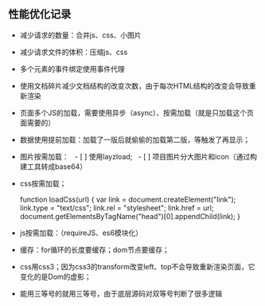 ## 性能优化记录
* 减少请求的数量：合并js、css、小图片
* 减少请求文件的体积：压缩js、css
* 多个元素的事件绑定使用事件代理
* 使用文档碎片减少文档结构的改变次数，由于每次HTML结构的改变会导致重新渲染
* 页面多个JS的加载，需要使用异步（async）、按需加载（就是只加载这个页面需要的）
* 数据使用提前加载：加载了一版后就偷偷的加载第二版，等触发了再显示；
* 图片按需加载：
   - [ ] 使用layzload;
   - [ ] 项目图片分大图片和icon（通过构建工具转成base64）
* css按需加载；
  
  function loadCss(url) {
    var link = document.createElement("link");
    link.type = "text/css";
    link.rel = "stylesheet";
    link.href = url;
    document.getElementsByTagName("head")[0].appendChild(link);
  }
  
* js按需加载：（requireJS、es6模块化）
* 缓存：for循环的长度要缓存；dom节点要缓存；
* css用css3；因为css3的transform改变left、top不会导致重新渲染页面，它变化的是Dom的虚影；
* 能用三等号的就用三等号，由于底层源码对双等号判断了很多逻辑
